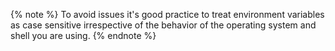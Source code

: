 {% note %}
To avoid issues it's good practice to treat environment variables as case sensitive irrespective of the behavior of the operating system and shell you are using.
{% endnote %}
